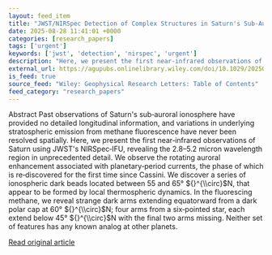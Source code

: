 ```yaml
---
layout: feed_item
title: "JWST/NIRSpec Detection of Complex Structures in Saturn's Sub‐Auroral Ionosphere and Stratosphere"
date: 2025-08-28 11:41:01 +0000
categories: [research_papers]
tags: ['urgent']
keywords: ['jwst', 'detection', 'nirspec', 'urgent']
description: "Here, we present the first near‐infrared observations of Saturn using JWST's NIRSpec‐IFU, revealing the 2"
external_url: https://agupubs.onlinelibrary.wiley.com/doi/10.1029/2025GL116491?af=R
is_feed: true
source_feed: "Wiley: Geophysical Research Letters: Table of Contents"
feed_category: "research_papers"
---
```


Abstract Past observations of Saturn's sub‐auroral ionosphere have provided no detailed longitudinal information, and variations in underlying stratospheric emission from methane fluorescence have never been resolved spatially. Here, we present the first near‐infrared observations of Saturn using JWST's NIRSpec‐IFU, revealing the 2.8–5.2 micron wavelength region in unprecedented detail. We observe the rotating auroral enhancement associated with planetary‐period currents, the phase of which is re‐discovered for the first time since Cassini. We discover a series of ionospheric dark beads located between 55 and 65° ${}^{\\circ}$N, that appear to be formed by local thermospheric dynamics. In the fluorescing methane, we reveal strange dark arms extending equatorward from a dark polar cap at 60° ${}^{\\circ}$N; four arms from a six‐pointed star, each extend below 45° ${}^{\\circ}$N with the final two arms missing. Neither set of features has any known analog at other planets.

[Read original article](https://agupubs.onlinelibrary.wiley.com/doi/10.1029/2025GL116491?af=R)
